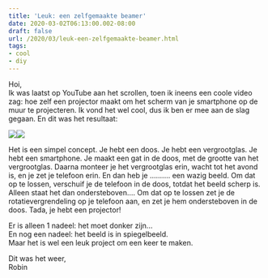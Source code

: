 ```yaml
---
title: 'Leuk: een zelfgemaakte beamer'
date: 2020-03-02T06:13:00.002-08:00
draft: false
url: /2020/03/leuk-een-zelfgemaakte-beamer.html
tags: 
- cool
- diy
---
```


Hoi,  
Ik was laatst op YouTube aan het scrollen, toen ik ineens een coole video zag: hoe zelf een projector maakt om het scherm van je smartphone op de muur te projecteren. Ik vond het wel cool, dus ik ben er mee aan de slag gegaan. En dit was het resultaat:  
  
[![](https://1.bp.blogspot.com/-xW4DAzDerrI/Xl0UFsfgQcI/AAAAAAAAGig/eXohU8WUXVYF2q2uR87AewzfDbqEU4qwgCLcBGAsYHQ/s320/BE52BB18-C78A-46EF-BAFF-75A1F879251B.jpeg)](https://1.bp.blogspot.com/-xW4DAzDerrI/Xl0UFsfgQcI/AAAAAAAAGig/eXohU8WUXVYF2q2uR87AewzfDbqEU4qwgCLcBGAsYHQ/s1600/BE52BB18-C78A-46EF-BAFF-75A1F879251B.jpeg)[![](https://1.bp.blogspot.com/-M_BXMxqwUJk/Xl0UFhiUndI/AAAAAAAAGiY/5HPx6qFwELodp-tNoNoHzk2zqEYOzAB2wCLcBGAsYHQ/s320/03D406C8-5F5A-41C6-AB75-A2C778095DCF.jpeg)](https://1.bp.blogspot.com/-M_BXMxqwUJk/Xl0UFhiUndI/AAAAAAAAGiY/5HPx6qFwELodp-tNoNoHzk2zqEYOzAB2wCLcBGAsYHQ/s1600/03D406C8-5F5A-41C6-AB75-A2C778095DCF.jpeg)  

  
Het is een simpel concept. Je hebt een doos. Je hebt een vergrootglas. Je hebt een smartphone. Je maakt een gat in de doos, met de grootte van het vergrootglas. Daarna monteer je het vergrootglas erin, wacht tot het avond is, en je zet je telefoon erin. En dan heb je .......... een wazig beeld. Om dat op te lossen, verschuif je de telefoon in de doos, totdat het beeld scherp is. Alleen staat het dan ondersteboven.... Om dat op te lossen zet je de rotatievergrendeling op je telefoon aan, en zet je hem ondersteboven in de doos. Tada, je hebt een projector!  
  
Er is alleen 1 nadeel: het moet donker zijn...  
En nog een nadeel: het beeld is in spiegelbeeld.  
Maar het is wel een leuk project om een keer te maken.  
  
Dit was het weer,  
Robin